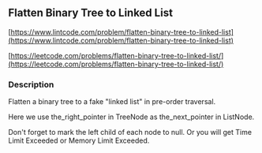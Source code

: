 ## Flatten Binary Tree to Linked List

[https://www.lintcode.com/problem/flatten-binary-tree-to-linked-list](https://www.lintcode.com/problem/flatten-binary-tree-to-linked-list)

[https://leetcode.com/problems/flatten-binary-tree-to-linked-list/](https://leetcode.com/problems/flatten-binary-tree-to-linked-list/)

### Description

Flatten a binary tree to a fake "linked list" in pre-order traversal.

Here we use the_right_pointer in TreeNode as the_next_pointer in ListNode.

Don't forget to mark the left child of each node to null. Or you will get Time Limit Exceeded or Memory Limit Exceeded.

